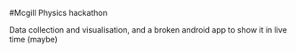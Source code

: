 #Mcgill Physics hackathon

Data collection and visualisation, and a broken android app to show it in live time (maybe)
